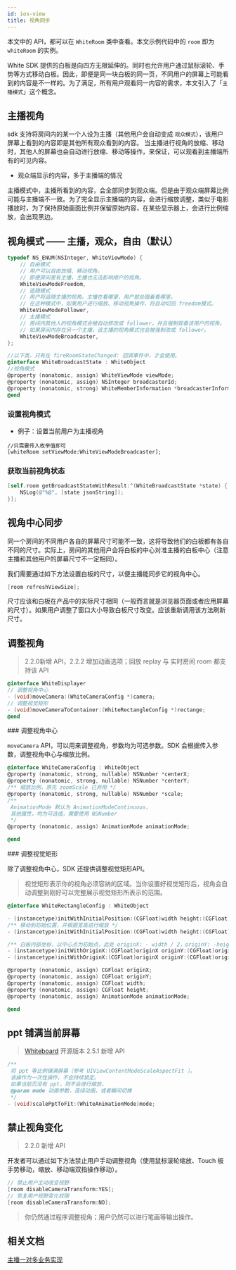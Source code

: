 ```yaml
---
id: ios-view
title: 视角同步
---
```


本文中的 API，都可以在 `WhiteRoom` 类中查看。本文示例代码中的 `room` 即为 `whiteRoom` 的实例。

White SDK 提供的白板是向四方无限延伸的。同时也允许用户通过鼠标滚轮、手势等方式移动白板。因此，即便是同一块白板的同一页，不同用户的屏幕上可能看到的内容是不一样的。为了满足，所有用户观看同一内容的需求，本文引入了「`主播模式`」这个概念。

## 主播视角

sdk 支持将房间内的某一个人设为主播（其他用户会自动变成 `观众模式`），该用户屏幕上看到的内容即是其他所有观众看到的内容。
当主播进行视角的放缩、移动时，其他人的屏幕也会自动进行放缩、移动等操作，来保证，可以观看到主播端所有的可见内容。

* 观众端显示的内容，多于主播端的情况

主播模式中，主播所看到的内容，会全部同步到观众端。但是由于观众端屏幕比例可能与主播端不一致。为了完全显示主播端的内容，会进行缩放调整，类似于电影播放时，为了保持原始画面比例并保留原始内容，在某些显示器上，会进行比例缩放，会出现黑边。

## 视角模式 —— 主播，观众，自由（默认）

```Objective-C
typedef NS_ENUM(NSInteger, WhiteViewMode) {
    // 自由模式
    // 用户可以自由放缩、移动视角。
    // 即便房间里有主播，主播也无法影响用户的视角。
    WhiteViewModeFreedom,
    // 追随模式
    // 用户将追随主播的视角。主播在看哪里，用户就会跟着看哪里。
    // 在这种模式中，如果用户进行缩放、移动视角操作，将自动切回 freedom模式。
    WhiteViewModeFollower,
    // 主播模式
    // 房间内其他人的视角模式会被自动修改成 follower，并且强制观看该用户的视角。
    // 如果房间内存在另一个主播，该主播的视角模式也会被强制改成 follower。
    WhiteViewModeBroadcaster,
};

//以下类，只有在 fireRoomStateChanged: 回调事件中，才会使用。
@interface WhiteBroadcastState : WhiteObject
//视角模式
@property (nonatomic, assign) WhiteViewMode viewMode;
@property (nonatomic, assign) NSInteger broadcasterId;
@property (nonatomic, strong) WhiteMemberInformation *broadcasterInformation;
@end

```

### 设置视角模式

* 例子：设置当前用户为主播视角

```
//只需要传入枚举值即可
[whiteRoom setViewMode:WhiteViewModeBroadcaster];
```

### 获取当前视角状态

```Objective-C
[self.room getBroadcastStateWithResult:^(WhiteBroadcastState *state) {
    NSLog(@"%@", [state jsonString]);
}];
```

## 视角中心同步

同一个房间的不同用户各自的屏幕尺寸可能不一致，这将导致他们的白板都有各自不同的尺寸。实际上，房间的其他用户会将白板的中心对准主播的白板中心（注意主播和其他用户的屏幕尺寸不一定相同）。

我们需要通过如下方法设置白板的尺寸，以便主播能同步它的视角中心。

```Objective-C
[room refreshViewSize];
```

尺寸应该和白板在产品中的实际尺寸相同（一般而言就是浏览器页面或者应用屏幕的尺寸）。如果用户调整了窗口大小导致白板尺寸改变。应该重新调用该方法刷新尺寸。

## 调整视角

>2.2.0新增 API，2.2.2 增加动画选项；回放 replay 与 实时房间 room 都支持该 API

```Objective-C
@interface WhiteDisplayer
// 调整视角中心
- (void)moveCamera:(WhiteCameraConfig *)camera;
// 调整视觉矩形
- (void)moveCameraToContainer:(WhiteRectangleConfig *)rectange;
@end
```

<span id="moveCamera">
### 调整视角中心

`moveCamera` API，可以用来调整视角，参数均为可选参数。SDK 会根据传入参数，调整视角中心与缩放比例。

```Objective-C
@interface WhiteCameraConfig : WhiteObject
@property (nonatomic, strong, nullable) NSNumber *centerX;
@property (nonatomic, strong, nullable) NSNumber *centerY;
/** 缩放比例，原先 zoomScale 已弃用 */
@property (nonatomic, strong, nullable) NSNumber *scale;
/**
 AnimationMode 默认为 AnimationModeContinuous，
 其他属性，均为可选值，需要使用 NSNumber
 */
@property (nonatomic, assign) AnimationMode animationMode;

@end
```

<span id="moveCameraToContain">
### 调整视觉矩形

除了调整视角中心，SDK 还提供调整视觉矩形API。

> 视觉矩形表示你的视角必须容纳的区域。当你设置好视觉矩形后，视角会自动调整到刚好可以完整展示视觉矩形所表示的范围。

```Objective-C
@interface WhiteRectangleConfig : WhiteObject

- (instancetype)initWithInitialPosition:(CGFloat)width height:(CGFloat)height;
/** 移动到初始位置，并根据宽高进行缩放 */
- (instancetype)initWithInitialPosition:(CGFloat)width height:(CGFloat)height animation:(AnimationMode)mode;

/** 白板内部坐标，以中心点为初始点，此处 originX: - width / 2，originY: -height /2 */
- (instancetype)initWithOriginX:(CGFloat)originX originY:(CGFloat)originY width:(CGFloat)width height:(CGFloat)height;
- (instancetype)initWithOriginX:(CGFloat)originX originY:(CGFloat)originY width:(CGFloat)width height:(CGFloat)height animation:(AnimationMode)mode;

@property (nonatomic, assign) CGFloat originX;
@property (nonatomic, assign) CGFloat originY;
@property (nonatomic, assign) CGFloat width;
@property (nonatomic, assign) CGFloat height;
@property (nonatomic, assign) AnimationMode animationMode;

@end
```

## ppt 铺满当前屏幕

> [Whiteboard](https://github.com/netless-io/Whiteboard-iOS) 开源版本 2.5.1 新增 API

```Objective-C
/**
 将 ppt 等比例铺满屏幕（参考 UIViewContentModeScaleAspectFit ）。
 该操作为一次性操作，不会持续锁定。
 如果当前页没有 ppt，则不会进行缩放。
 @param mode 动画参数，连续动画，或者瞬间切换
 */
- (void)scalePptToFit:(WhiteAnimationMode)mode;
```

## 禁止视角变化<span class="anchro" id="disableCameraTransform">

>2.2.0 新增 API

开发者可以通过如下方法禁止用户手动调整视角（使用鼠标滚轮缩放、Touch 板手势移动，缩放、移动端双指操作移动）。

```Objective-C
// 禁止用户主动改变视野
[room disableCameraTransform:YES];
// 恢复用户视野变化权限
[room disableCameraTransform:NO];
```

>你仍然通过程序调整视角；用户仍然可以进行笔画等输出操作。


## 相关文档

[主播一对多业务实现](/docs/blog/blog-broadcast)
